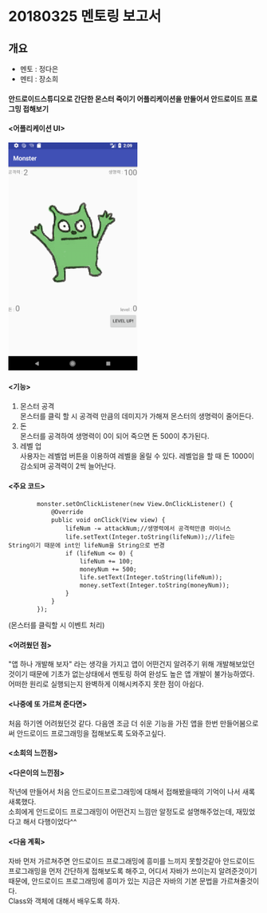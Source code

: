 # 20180325 멘토링 보고서
## 개요
- 멘토 : 정다은
- 멘티 : 장소희

#### 안드로이드스튜디오로 간단한 몬스터 죽이기 어플리케이션을 만들어서 안드로이드 프로그밍 접해보기

#### <어플리케이션 UI>
![Alt text](20180325멘토링UI.png)


#### <기능>
1. 몬스터 공격  
    몬스터를 클릭 할 시 공격력 만큼의 데미지가 가해져 몬스터의 생명력이 줄어든다.
2. 돈  
     몬스터를 공격하여 생명력이 0이 되어 죽으면 돈 500이 추가된다.
3. 레벨 업  
     사용자는 레벨업 버튼을 이용하여 레벨을 올릴 수 있다. 레벨업을 할 때 돈 1000이 감소되며 공격력이 2씩 늘어난다.
#### <주요 코드>
```
        monster.setOnClickListener(new View.OnClickListener() {
            @Override
            public void onClick(View view) {
                lifeNum -= attackNum;//생명력에서 공격력만큼 마이너스
                life.setText(Integer.toString(lifeNum));//life는 String이기 때문에 int인 lifeNum을 String으로 변경
                if (lifeNum <= 0) {
                    lifeNum += 100;
                    moneyNum += 500;
                    life.setText(Integer.toString(lifeNum));
                    money.setText(Integer.toString(moneyNum));
                }
            }
        });
```
(몬스터를 클릭할 시 이벤트 처리)  

#### <어려웠던 점>
"앱 하나 개발해 보자" 라는 생각을 가지고 앱이 어떤건지 알려주기 위해 개발해보았던것이기 때문에 기초가 없는상태에서 멘토링 하여 완성도 높은 앱 개발이 불가능하였다.  
어떠한 원리로 실행되는지 완벽하게 이해시켜주지 못한 점이 아쉽다.
#### <나중에 또 가르쳐 준다면>
처음 하기엔 어려웠던것 같다. 다음엔 조금 더 쉬운 기능을 가진 앱을 한번 만들어봄으로써 안드로이드 프로그래밍을 접해보도록 도와주고싶다.
#### <소희의 느낀점>

#### <다은이의 느낀점>
작년에 만들어서 처음 안드로이드프로그래밍에 대해서 접해봤을때의 기억이 나서 새록새록했다.   
소희에게 안드로이드 프로그래밍이 어떤건지 느낌만 알정도로 설명해주었는데, 재밌었다고 해서 다행이었다^^  

#### <다음 계획>
자바 먼저 가르쳐주면 안드로이드 프로그래밍에 흥미를 느끼지 못할것같아 안드로이드 프로그래밍을 먼저 간단하게 접해보도록 해주고, 어디서 자바가 쓰이는지 알려준것이기 때문에, 안드로이드 프로그래밍에 흥미가 있는 지금은 자바의 기본 문법을 가르쳐줄것이다.  
Class와 객체에 대해서 배우도록 하자.